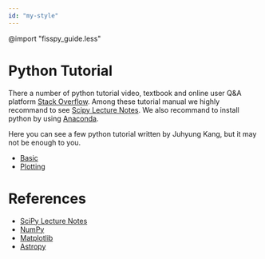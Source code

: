 ```yaml
---
id: "my-style"
---
```


@import "fisspy_guide.less"

# Python Tutorial

There a number of python tutorial video, textbook and online user Q&A platform [Stack Overflow](https://stackoverflow.com/). Among these tutorial manual we highly recommand to see [Scipy Lecture Notes](http://scipy-lectures.org/). We also recommand to install python by using [Anaconda](https://www.anaconda.com/products/individual).

Here you can see a few python tutorial written by Juhyung Kang, but it may not be enough to you.
* [Basic](http://astro.snu.ac.kr/~jhkang/tutorial/Python_Basic.html)
* [Plotting](http://astro.snu.ac.kr/~jhkang/tutorial/Python_graphics.html)

# References
* [SciPy Lecture Notes](http://scipy-lectures.org/_downloads/ScipyLectures-simple.pdf)
* [NumPy](https://numpy.org/doc/stable/numpy-user.pdf)
* [Matplotlib](https://matplotlib.org/Matplotlib.pdf)
* [Astropy](http://learn.astropy.org/)
